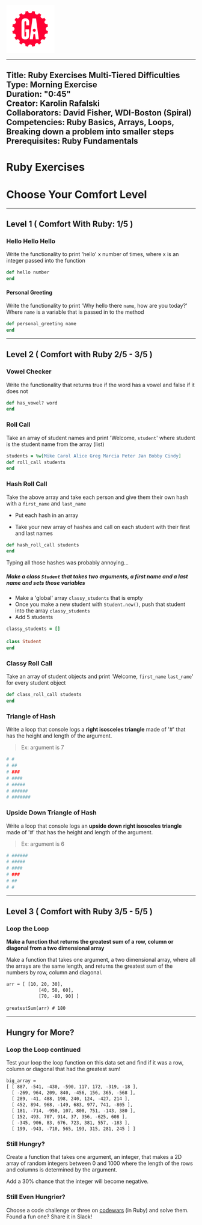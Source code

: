 ![](/ga_cog.png)

<!--SEI1 4:34 - 5:18 -->

---
Title: Ruby Exercises Multi-Tiered Difficulties<br>
Type: Morning Exercise <br>
Duration: "0:45"<br>
Creator: Karolin Rafalski<br>
Collaborators: David Fisher, WDI-Boston (Spiral) <br>
Competencies: Ruby Basics, Arrays, Loops, Breaking down a problem into smaller steps<br>
Prerequisites: Ruby Fundamentals<br>
---

# Ruby Exercises

# Choose Your Comfort Level
---
## Level 1 ( Comfort With Ruby: 1/5 )

### Hello Hello Hello
Write the functionality to print 'hello' x number of times, where x is an integer passed into the function

```ruby
def hello number
end
```

#### Personal Greeting
Write the functionality to print 'Why hello there `name`, how are you today?' Where `name` is a variable that is passed in to the method

```ruby
def personal_greeting name
end
```

---

## Level 2 ( Comfort with Ruby 2/5 - 3/5 )

### Vowel Checker
Write the functionality that returns true if the word has a vowel and false if it does not

```ruby
def has_vowel? word
end
```

### Roll Call
Take an array of student names and print 'Welcome, `student`' where student is the student name from the array (list)

```ruby
students = %w[Mike Carol Alice Greg Marcia Peter Jan Bobby Cindy]
def roll_call students
end
```

### Hash Roll Call

Take the above array and take each person and give them their own hash with a `first_name` and `last_name`


- Put each hash in an array


- Take your new array of hashes and call on each student with their first and last names

```ruby
def hash_roll_call students
end
```

Typing all those hashes was probably annoying...

##### Make a class `Student` that takes two arguments, a first name and a last name and sets those variables

- Make a 'global' array `classy_students` that is empty
- Once you make a new student with `Student.new()`, push that student into the array `classy_students`
-  Add 5 students

```ruby
classy_students = []

class Student
end
```

### Classy Roll Call

Take an array of student objects and print 'Welcome, `first_name` `last_name`' for every student object

```ruby
def class_roll_call students
end
```

### Triangle of Hash

Write a loop that console logs a **right isosceles triangle** made of '#' that has the height and length of the argument.
>Ex: argument is 7

```ruby
# #
# ##
# ###
# ####
# #####
# ######
# #######
```

### Upside Down Triangle of Hash

Write a loop that console logs an **upside down right isosceles triangle** made of '#' that has the height and length of the argument.

>Ex: argument is 6
```ruby
# ######
# #####
# ####
# ###
# ##
# #
```

---

## Level 3 ( Comfort with Ruby 3/5 - 5/5 )

### Loop the Loop

**Make a function that returns the greatest sum of a row, column or diagonal from a two dimensional array**

Make a function that takes one argument, a two dimensional array, where all the arrays are the same length, and returns the greatest sum of the numbers by row, column and diagonal.

```
arr = [ [10, 20, 30],
            [40, 50, 60],
            [70, -80, 90] ]

greatestSum(arr) # 180
```

---

## Hungry for More?

### Loop the Loop continued

Test your loop the loop function on this data set and find if it was a row, column or diagonal that had the greatest sum!

```
big_array =
[ [ 887, -541, -430, -590, 117, 172, -319, -18 ],
  [ -269, 964, 209, 840, -456, 156, 365, -568 ],
  [ 289, -41, 488, 198, 240, 124, -427, 214 ],
  [ 452, 894, 968, -149, 683, 977, 741, -805 ],
  [ 181, -714, -950, 107, 800, 751, -143, 380 ],
  [ 152, 493, 707, 914, 37, 356, -625, 608 ],
  [ -345, 906, 83, 676, 723, 381, 557, -183 ],
  [ 199, -943, -710, 565, 193, 315, 281, 245 ] ]
```

### Still Hungry?

Create a function that takes one argument, an integer, that makes a 2D array of random integers between 0 and 1000 where the length of the rows and columns is determined by the argument.

Add a 30% chance that the integer will become negative.

### Still Even Hungrier?

Choose a code challenge or three on [codewars](codewars.com) (in Ruby) and solve them. Found a fun one? Share it in Slack!
